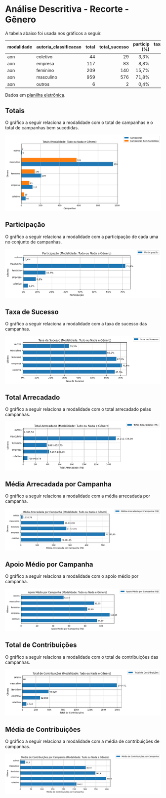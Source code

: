 # Análise Descritiva - Recorte - Gênero

A tabela abaixo foi usada nos gráficos a seguir.

| modalidade   | autoria_classificacao   |   total |   total_sucesso |   particip (%) |   taxa_sucesso (%) |   arrecadado_sucesso (R$) |   arrecadado_avg (R$) |   arrecadado_std (R$) |   arrecadado_min (R$) |   arrecadado_max (R$) |   apoio_medio (R$) |   apoio_std (R$) |   apoio_min (R$) |   apoio_max (R$) |   contribuicoes |   contribuicoes_med |   contribuicoes_std |   contribuicoes_min |   contribuicoes_max |
|:-------------|:------------------------|--------:|----------------:|---------------:|-------------------:|--------------------------:|----------------------:|----------------------:|----------------------:|----------------------:|-------------------:|-----------------:|-----------------:|-----------------:|----------------:|--------------------:|--------------------:|--------------------:|--------------------:|
| aon          | coletivo                |      44 |              29 |           3,3% |              65,9% |                710.060,78 |             24.484,85 |             25.328,68 |              4.520,87 |            111.934,90 |              94,99 |            47,69 |            47,35 |           305,25 |           7.547 |               260,2 |               212,3 |                35,0 |               808,0 |
| aon          | empresa                 |     117 |              83 |           8,8% |              70,9% |              4.257.136,76 |             51.290,80 |             65.495,08 |                 54,54 |            264.585,91 |             110,65 |            45,13 |            39,23 |           257,79 |          32.860 |               395,9 |               378,2 |                 1,0 |             1.711,0 |
| aon          | feminino                |     209 |             140 |          15,7% |              67,0% |              3.881.052,70 |             27.721,81 |             48.958,87 |                 41,82 |            537.544,55 |              82,69 |            30,90 |            13,94 |           194,22 |          48.629 |               347,4 |               547,5 |                 3,0 |             5.879,0 |
| aon          | masculino               |     959 |             576 |          71,8% |              60,1% |             15.212.724,00 |             26.410,98 |             40.119,88 |                 94,90 |            679.297,66 |              91,35 |            52,58 |            21,62 |           792,04 |         174.471 |               302,9 |               401,4 |                 1,0 |             6.494,0 |
| aon          | outros                  |       6 |               2 |           0,4% |              33,3% |                  2.305,58 |              1.152,79 |                803,09 |                584,92 |              1.720,66 |              53,14 |             7,56 |            47,80 |            58,49 |              46 |                23,0 |                18,4 |                10,0 |                36,0 |

Dados em [planilha eletrônica](./dados/aon-genero.xlsx).


## Totais

O gráfico a seguir relaciona a modalidade com o total de campanhas e o total de campanhas bem sucedidas.

![Totais por Modalidade](./img/aon-genero-totais.png)


## Participação

O gráfico a seguir relaciona a modalidade com a participação de cada uma no conjunto de campanhas.

![Participação das Modalidades](./img/aon-genero-participacao.png)


## Taxa de Sucesso

O gráfico a seguir relaciona a modalidade com a taxa de sucesso das campanhas.

![Taxa de Sucesso das Modalidades](./img/aon-genero-taxa-sucesso.png)


## Total Arrecadado

O gráfico a seguir relaciona a modalidade com o total arrecadado pelas campanhas.

![Total Arrecadado por Modalidades](./img/aon-genero-total-arrecadado.png)


## Média Arrecadada por Campanha

O gráfico a seguir relaciona a modalidade com a média arrecadada por campanha.

![Média Arrecadada por Campanha por Modalidades](./img/aon-genero-media-arrecadada.png)


## Apoio Médio por Campanha

O gráfico a seguir relaciona a modalidade com o apoio médio por campanha.

![Apoio Médio por Campanha por Modalidades](./img/aon-genero-apoio-medio.png)


## Total de Contribuições

O gráfico a seguir relaciona a modalidade com o total de contribuições das campanhas.

![Total de Contribuições por Modalidades](./img/aon-genero-total-contribuicoes.png)


## Média de Contribuições

O gráfico a seguir relaciona a modalidade com a média de contribuições de campanhas.

![Média de Contribuições por Campanha por Modalidades](./img/aon-genero-media-contribuicoes.png)



